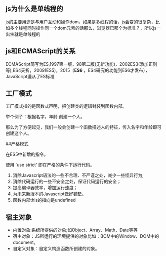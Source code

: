 ## js为什么是单线程的

js的主要用途是与用户互动和操作dom，如果是多线程的话，js会变的很复杂，比如多个线程同时操作同一个dom元素的话那么，浏览器已那个为标准？，所以js一出生就是单线程的

## js和ECMAScript的关系

ECMAScript简写为ES,1997第一版，98第二版(无新功能)，2002ES3(添加正则等),ES4夭折，2009(ES5)，2015（**ES6** ，ES4研究的功能到ES6才发布），JavaScript遵从了ES标准

## 工厂模式

工厂模式指的是函数式声明，把创建类的逻辑封装到函数内部。

举个例子：根据名字，年龄 创建一个人。

那么为了方便起见，我们一般会创建一个函数描述人的特征，传入名字和年龄即可创建这个人。

##严格模式 

在ES5中新增的指令，

使用 'use strict' 即在严格的条件下运行代码。 

1. 消除Javascript语法的一些不合理、不严谨之处，减少一些怪异行为;
2. 消除代码运行的一些不安全之处，保证代码运行的安全；
3. 提高编译器效率，增加运行速度；
4. 为未来新版本的Javascript做好铺垫。
5. 函数内部this的指向是undefined



## 宿主对象 

+ 内置对象:系统所提供的对象;如Object、Array、Math、Date等等 
+ 宿主对象：JS所运行的环境提供的对象比如：BOM中的Window、DOM中的document。 
+ 自定义对象：自定义构造函数所创建的对象。 









